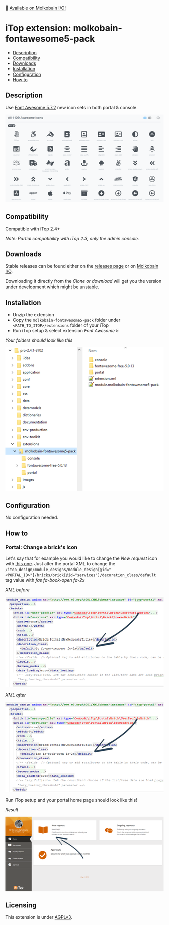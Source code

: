 👋 [Available on Molkobain I/O!](https://www.molkobain.com/product/font-awesome-5-pack/)

# iTop extension: molkobain-fontawesome5-pack
* [Description](#description)
* [Compatibility](#compatibility)
* [Downloads](#downloads)
* [Installation](#installation)
* [Configuration](#configuration)
* [How to](#how-to)

## Description
Use [Font Awesome 5.7.2](https://fontawesome.com/) new icon sets in both portal & console.

![Description decoration](docs/mfp-icon-examples.png)

## Compatibility
Compatible with iTop 2.4+

*Note: Partial compatibility with iTop 2.3, only the admin console.*

## Downloads
Stable releases can be found either on the [releases page](https://github.com/Molkobain/itop-fontawesome5-pack/releases) or on [Molkobain I/O](https://www.molkobain.com/product/font-awesome-5-pack/).

Downloading it directly from the *Clone or download* will get you the version under development which might be unstable.

## Installation
* Unzip the extension
* Copy the ``molkobain-fontawesome5-pack`` folder under ``<PATH_TO_ITOP>/extensions`` folder of your iTop
* Run iTop setup & select extension *Font Awesome 5*

*Your folders should look like this*

![Extensions folder](docs/mfp-install.png)

## Configuration
No configuration needed.

## How to
### Portal: Change a brick's icon
Let's say that for example you would like to change the *New request* icon with [this one](https://fontawesome.com/icons/book-open?style=solid). Just alter the portal XML to change the ``/itop_design/module_designs/module_design[@id="<PORTAL_ID>"]/bricks/brick[@id="services"]/decoration_class/default`` tag value with *fas fa-book-open fa-2x*

*XML before*

![Before](docs/mfp-example-01-01.png)

*XML after*

![After](docs/mfp-example-01-02.png)

Run iTop setup and your portal home page should look like this!

*Result*

![Extensions folder](docs/mfp-example-01-03.png)

## Licensing
This extension is under [AGPLv3](https://en.wikipedia.org/wiki/GNU_Affero_General_Public_License).
